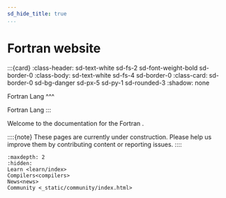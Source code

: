 ```yaml
---
sd_hide_title: true
...
```


# Fortran website

:::{card}
:class-header: sd-text-white sd-fs-2 sd-font-weight-bold sd-border-0
:class-body: sd-text-white sd-fs-4 sd-border-0
:class-card: sd-border-0 sd-bg-danger sd-px-5 sd-py-1 sd-rounded-3
:shadow: none

Fortran Lang
^^^

Fortran Lang
:::

Welcome to the documentation for the Fortran .



::::{note}
These pages are currently under construction.
Please help us improve them by contributing content or reporting issues.
::::


````{toctree}
:maxdepth: 2
:hidden:
Learn <learn/index>
Compilers<compilers>
News<news>
Community <_static/community/index.html>
````
